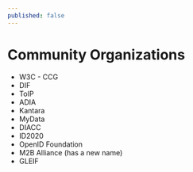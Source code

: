 ```yaml
---
published: false
---
```

# Community Organizations

- W3C - CCG
- DIF
- ToIP
- ADIA
- Kantara
- MyData
- DIACC
- ID2020
- OpenID Foundation
- M2B Alliance (has a new name)
- GLEIF
